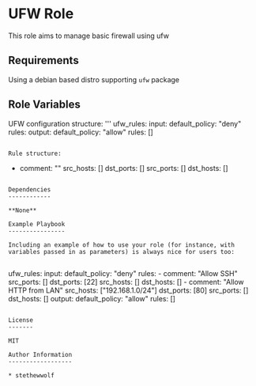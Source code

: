 UFW Role
=========

This role aims to manage basic firewall using ufw

Requirements
------------

Using a debian based distro supporting `ufw` package

Role Variables
--------------

UFW configuration structure:
'''
ufw_rules:
  input:
    default_policy: "deny"
    rules:
  output:
    default_policy: "allow"
    rules: []
```

Rule structure:
```
- comment: ""
  src_hosts: []
  dst_ports: []
  src_ports: []
  dst_hosts: []
```

Dependencies
------------

**None**

Example Playbook
----------------

Including an example of how to use your role (for instance, with variables passed in as parameters) is always nice for users too:


```
ufw_rules:
  input:
    default_policy: "deny"
    rules:
      - comment: "Allow SSH"
        src_ports: []
        dst_ports: [22]
        src_hosts: []
        dst_hosts: []
      - comment: "Allow HTTP from LAN"
        src_hosts: ["192.168.1.0/24"]
        dst_ports: [80]
        src_ports: []
        dst_hosts: []
  output:
    default_policy: "allow"
    rules: []
```

License
-------

MIT

Author Information
------------------

* stethewwolf

